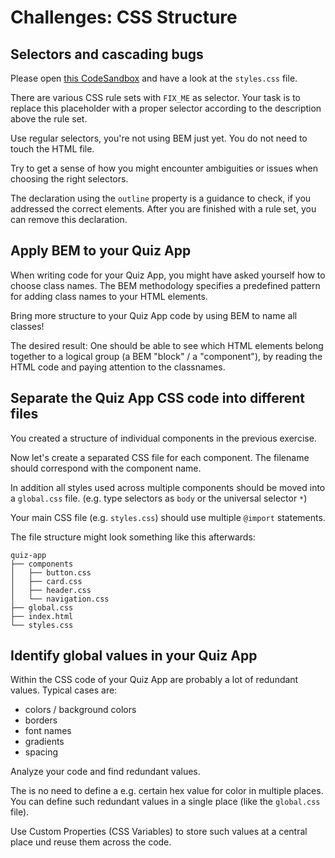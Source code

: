# Challenges: CSS Structure

## Selectors and cascading bugs

Please open
[this CodeSandbox](https://codesandbox.io/s/github/neuefische/web-exercises/sessions/css-structure/selectors-and-cascading?file=/css/styles.css)
and have a look at the `styles.css` file.

There are various CSS rule sets with `FIX_ME` as selector. Your task is to replace this placeholder
with a proper selector according to the description above the rule set.

Use regular selectors, you're not using BEM just yet. You do not need to touch the HTML file.

Try to get a sense of how you might encounter ambiguities or issues when choosing the right selectors.

The declaration using the `outline` property is a guidance to check, if you addressed the correct
elements. After you are finished with a rule set, you can remove this declaration.

## Apply BEM to your Quiz App

When writing code for your Quiz App, you might have asked yourself how to choose class names. The BEM
methodology specifies a predefined pattern for adding class names to your HTML elements.

Bring more structure to your Quiz App code by using BEM to name all classes!

The desired result: One should be able to see which HTML elements belong together to a logical group
(a BEM "block" / a "component"), by reading the HTML code and paying attention to the classnames.

## Separate the Quiz App CSS code into different files

You created a structure of individual components in the previous exercise.

Now let's create a separated CSS file for each component. The filename should correspond with the
component name.

In addition all styles used across multiple components should be moved into a `global.css` file.
(e.g. type selectors as `body` or the universal selector `*`)

Your main CSS file (e.g. `styles.css`) should use multiple `@import` statements.

The file structure might look something like this afterwards:

```
quiz-app
├── components
│   ├── button.css
│   ├── card.css
│   ├── header.css
│   └── navigation.css
├── global.css
├── index.html
└── styles.css
```

## Identify global values in your Quiz App

Within the CSS code of your Quiz App are probably a lot of redundant values. Typical cases are:

- colors / background colors
- borders
- font names
- gradients
- spacing

Analyze your code and find redundant values.

The is no need to define a e.g. certain hex value for color in multiple places. You can define such
redundant values in a single place (like the `global.css` file).

Use Custom Properties (CSS Variables) to store such values at a central place und reuse them across
the code.
